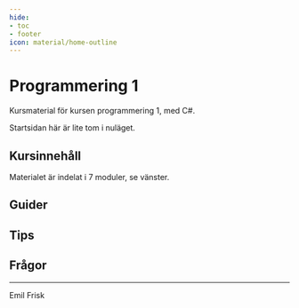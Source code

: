 ```yaml
---
hide:
- toc
- footer
icon: material/home-outline
---
```


<!-- 
Kan gömma innehåll via högst upp i markdownen:

"navigation" för vänstra navbar
"toc" för innehållsförteckningen till höger
"footer" för fram/bakåt pilarna längst ner 
"path"? oklart, nåt om en nav path högst upp 

-->

# Programmering 1

Kursmaterial för kursen programmering 1, med C\#.

Startsidan här är lite tom i nuläget.

## Kursinnehåll
Materialet är indelat i 7 moduler, se vänster. 

## Guider

## Tips

## Frågor

---

Emil Frisk

